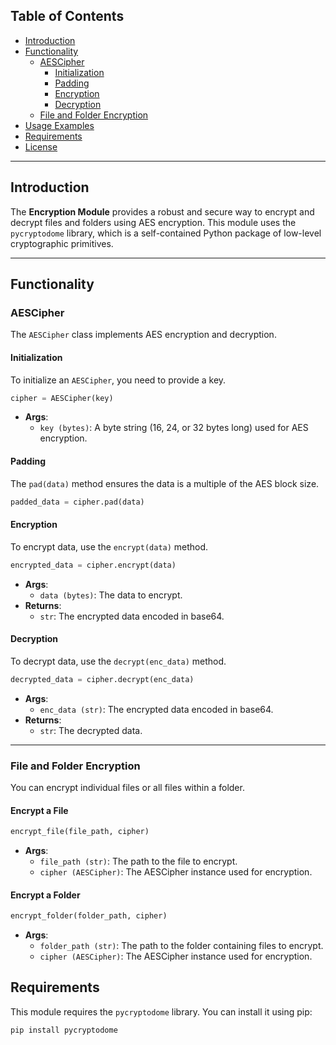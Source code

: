 ## Table of Contents

- [Introduction](#introduction)
- [Functionality](#functionality)
  - [AESCipher](#aes-cipher)
    - [Initialization](#initialization)
    - [Padding](#padding)
    - [Encryption](#encryption)
    - [Decryption](#decryption)
  - [File and Folder Encryption](#file-and-folder-encryption)
- [Usage Examples](#usage-examples)
- [Requirements](#requirements)
- [License](#license)

---

## Introduction

The **Encryption Module** provides a robust and secure way to encrypt and decrypt files and folders using AES encryption. This module uses the `pycryptodome` library, which is a self-contained Python package of low-level cryptographic primitives.

---

## Functionality

### AESCipher

The `AESCipher` class implements AES encryption and decryption.

#### Initialization

To initialize an `AESCipher`, you need to provide a key.

```python
cipher = AESCipher(key)
```
- **Args**: 
  - `key (bytes)`: A byte string (16, 24, or 32 bytes long) used for AES encryption.

#### Padding

The `pad(data)` method ensures the data is a multiple of the AES block size.

```python
padded_data = cipher.pad(data)
```

#### Encryption

To encrypt data, use the `encrypt(data)` method.

```python
encrypted_data = cipher.encrypt(data)
```
- **Args**: 
  - `data (bytes)`: The data to encrypt.
- **Returns**: 
  - `str`: The encrypted data encoded in base64.

#### Decryption

To decrypt data, use the `decrypt(enc_data)` method.

```python
decrypted_data = cipher.decrypt(enc_data)
```
- **Args**: 
  - `enc_data (str)`: The encrypted data encoded in base64.
- **Returns**: 
  - `str`: The decrypted data.

---

### File and Folder Encryption

You can encrypt individual files or all files within a folder.

#### Encrypt a File

```python
encrypt_file(file_path, cipher)
```
- **Args**: 
  - `file_path (str)`: The path to the file to encrypt.
  - `cipher (AESCipher)`: The AESCipher instance used for encryption.

#### Encrypt a Folder

```python
encrypt_folder(folder_path, cipher)
```
- **Args**: 
  - `folder_path (str)`: The path to the folder containing files to encrypt.
  - `cipher (AESCipher)`: The AESCipher instance used for encryption.

## Requirements

This module requires the `pycryptodome` library. You can install it using pip:

```bash
pip install pycryptodome
```
